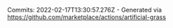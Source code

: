 Commits: 2022-02-17T13:30:57.276Z - Generated via https://github.com/marketplace/actions/artificial-grass
<br>
